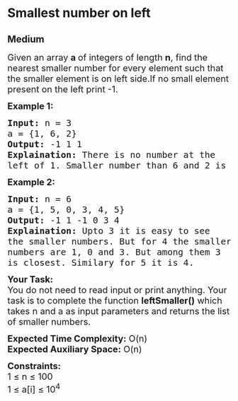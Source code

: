 # Smallest number on left
## Medium 
<div class="problems_problem_content__Xm_eO"><p><span style="font-size:20px">Given an array <strong>a&nbsp;</strong>of integers of length <strong>n</strong>, find the nearest smaller number for every element such that the smaller element is on left side.If no small element present on the left print -1.</span></p>

<p><strong><span style="font-size:20px">Example 1:</span></strong></p>

<pre><span style="font-size:20px"><strong>Input:</strong> n = 3
a = {1, 6, 2}
<strong>Output:</strong> -1 1 1
<strong>Explaination:</strong> There is no number at the 
left of 1. Smaller number than 6 and 2 is 1.</span></pre>

<p><strong><span style="font-size:20px">Example 2:</span></strong></p>

<pre><span style="font-size:20px"><strong>Input:</strong> n = 6
a = {1, 5, 0, 3, 4, 5}
<strong>Output:</strong> -1 1 -1 0 3 4
<strong>Explaination:</strong> Upto 3 it is easy to see 
the smaller numbers. But for 4 the smaller 
numbers are 1, 0 and 3. But among them 3 
is closest. Similary for 5 it is 4.</span></pre>

<p><span style="font-size:20px"><strong>Your Task:</strong><br>
You do not need to read input or print anything. Your task is to complete the function <strong>leftSmaller()</strong> which takes n and a as input parameters and returns the list of smaller numbers.</span></p>

<p><span style="font-size:20px"><strong>Expected Time Complexity:</strong> O(n)<br>
<strong>Expected Auxiliary Space:</strong> O(n)</span></p>

<p><span style="font-size:20px"><strong>Constraints:</strong><br>
1 ≤ n ≤ 100<br>
1 ≤ a[i] ≤ 10<sup>4</sup>&nbsp;&nbsp;</span></p>
</div>